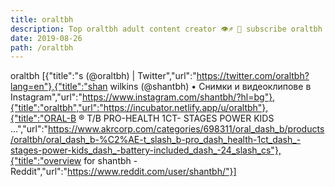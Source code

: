 ```yaml
---
title: oraltbh
description: Top oraltbh adult content creator 👁♐️ 👑 subscribe oraltbh to my porn site below IG oraltbh
date: 2019-08-26
path: /oraltbh
---
```


oraltbh
[{"title":"s (@oraltbh) | Twitter","url":"https://twitter.com/oraltbh?lang=en"},{"title":"shan wilkins (@shantbh) • Снимки и видеоклипове в Instagram","url":"https://www.instagram.com/shantbh/?hl=bg"},{"title":"oraltbh","url":"https://incubator.netlify.app/u/oraltbh"},{"title":"ORAL-B ® T/B PRO-HEALTH 1CT- STAGES POWER KIDS ...","url":"https://www.akrcorp.com/categories/698311/oral_dash_b/products/oraltbh/oral_dash_b-%C2%AE-t_slash_b-pro_dash_health-1ct_dash_-stages-power-kids_dash_-battery-included_dash_-24_slash_cs"},{"title":"overview for shantbh - Reddit","url":"https://www.reddit.com/user/shantbh/"}]

